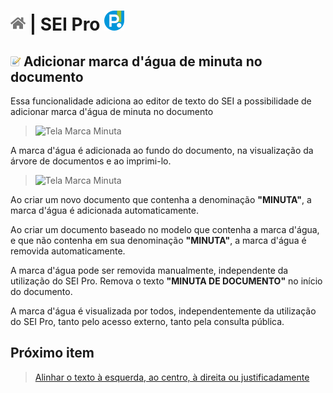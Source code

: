 # [![Home](../img/home.png)](../) |  SEI Pro ![Icone](../img/icon-32.png)

## ![SEI Pro Alinhar texto](../img/icon-marcaminuta.png) Adicionar marca d'água de minuta no documento

Essa funcionalidade adiciona ao editor de texto do SEI a possibilidade de adicionar marca d'água de minuta no documento

> ![Tela Marca Minuta](../img/tela-marcaminuta.gif)  

A marca d'água é adicionada ao fundo do documento, na visualização da árvore de documentos e ao imprimi-lo.

> ![Tela Marca Minuta](../img/tela-marcaminuta1.gif)  

Ao criar um novo documento que contenha a denominação **"MINUTA"**, a marca d'água é adicionada automaticamente.

Ao criar um documento baseado no modelo que contenha a marca d'água, 
e que não contenha em sua denominação **"MINUTA"**, a marca d'água é removida automaticamente.

A marca d'água pode ser removida manualmente, independente da utilização do SEI Pro.
Remova o texto **"MINUTA DE DOCUMENTO"** no início do documento.

A marca d'água é visualizada por todos, independentemente da utilização do SEI Pro, 
tanto pelo acesso externo, tanto pela consulta pública.


## Próximo item

> [Alinhar o texto à esquerda, ao centro, à direita ou justificadamente](../pages/ALINHARTEXTO.md)
